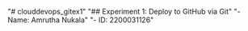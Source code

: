 "# clouddevops_gitex1" 
"## Experiment 1: Deploy to GitHub via Git" 
"- Name: Amrutha Nukala" 
"- ID: 2200031126" 
